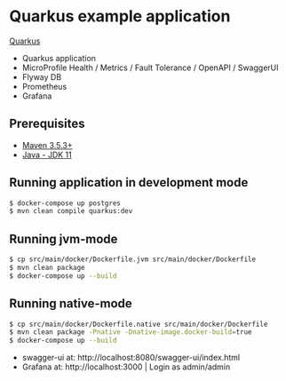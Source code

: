 # Quarkus example application
[Quarkus](https://quarkus.io)

* Quarkus application
* MicroProfile Health / Metrics / Fault Tolerance / OpenAPI / SwaggerUI
* Flyway DB 
* Prometheus
* Grafana

## Prerequisites
* [Maven 3.5.3+](https://maven.apache.org/install.html)
* [Java - JDK 11](https://adoptopenjdk.net/)

## Running application in development mode
```bash
$ docker-compose up postgres
$ mvn clean compile quarkus:dev
```

## Running jvm-mode
```bash
$ cp src/main/docker/Dockerfile.jvm src/main/docker/Dockerfile
$ mvn clean package
$ docker-compose up --build
```

## Running native-mode
```bash
$ cp src/main/docker/Dockerfile.native src/main/docker/Dockerfile
$ mvn clean package -Pnative -Dnative-image.docker-build=true
$ docker-compose up --build
```

* swagger-ui at: http://localhost:8080/swagger-ui/index.html
* Grafana at: http://localhost:3000 | Login as admin/admin